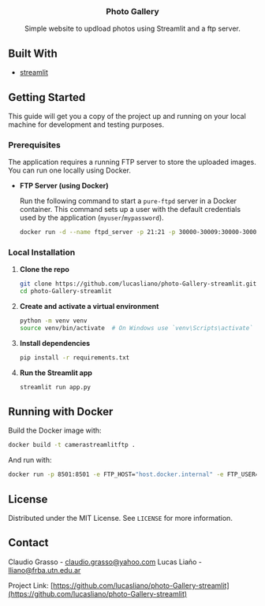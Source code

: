 <!-- PROJECT LOGO -->
<br />
<p align="center">
  <h3 align="center">Photo Gallery</h3>

  <p align="center">
    Simple website to updload photos using Streamlit and a ftp server.
  </p>
</p>



<!-- ABOUT THE PROJECT -->
## Built With

* [streamlit](https://streamlit.io/)



<!-- GETTING STARTED -->
## Getting Started

This guide will get you a copy of the project up and running on your local machine for development and testing purposes.

### Prerequisites

The application requires a running FTP server to store the uploaded images. You can run one locally using Docker.

*   **FTP Server (using Docker)**

    Run the following command to start a `pure-ftpd` server in a Docker container. This command sets up a user with the default credentials used by the application (`myuser`/`mypassword`).

    ```sh
    docker run -d --name ftpd_server -p 21:21 -p 30000-30009:30000-30009 -e "PUBLICHOST=localhost" -e "FTP_USER_NAME=myuser" -e "FTP_USER_PASS=mypassword" -e "FTP_USER_HOME=/home/myuser" -e TLS=2 -v ftpdata:/home/myuser stilliard/pure-ftpd:hardened
    ```

### Local Installation

1.  **Clone the repo**
    ```sh
    git clone https://github.com/lucasliano/photo-Gallery-streamlit.git
    cd photo-Gallery-streamlit
    ```
2.  **Create and activate a virtual environment**
    ```sh
    python -m venv venv
    source venv/bin/activate  # On Windows use `venv\Scripts\activate`
    ```
3.  **Install dependencies**
    ```sh
    pip install -r requirements.txt
    ```
4.  **Run the Streamlit app**
    ```sh
    streamlit run app.py
    ```

## Running with Docker

Build the Docker image with:

```sh
docker build -t camerastreamlitftp .
```

And run with:

```sh
docker run -p 8501:8501 -e FTP_HOST="host.docker.internal" -e FTP_USER="myuser" -e FTP_PASS="mypassword" camerastreamlitftp
```


<!-- LICENSE -->
## License
Distributed under the MIT License. See `LICENSE` for more information.


<!-- CONTACT -->
## Contact

Claudio Grasso - claudio.grasso@yahoo.com
Lucas Liaño - lliano@frba.utn.edu.ar

Project Link: [https://github.com/lucasliano/photo-Gallery-streamlit](https://github.com/lucasliano/photo-Gallery-streamlit)


<!-- MARKDOWN LINKS & IMAGES -->
<!-- https://www.markdownguide.org/basic-syntax/#reference-style-links -->